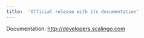 ```yaml
---
title:	'Official release with its documentation'
---
```


Documentation: http://developers.scalingo.com

